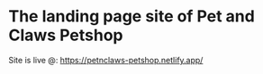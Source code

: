 # The landing page site of Pet and Claws Petshop

Site is live @: https://petnclaws-petshop.netlify.app/
